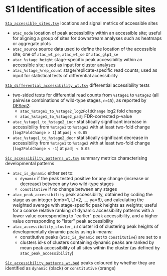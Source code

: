 # S1 Identification of accessible sites

[`S1a_accessible_sites.tsv`](S1a_accessible_sites.tsv) locations and signal metrics of accessible sites
- `atac_mode` location of peak accessibility within an accessible site; useful for aligning a group of sites for downstream analyses such as heatmaps or aggregate plots
- `atac_source` source data used to define the location of the accessible site; one of `atac_wt_pe`, `atac_wt_se` or `atac_glp1_se`
- `atac_%stage_height` stage-specific peak accessibility within an accessible site; used as input for cluster analyses
- `atac_%stage_%rep_count` stage/replicate-specific read counts; used as input for statistical tests of differential accessibility

[`S1b_differential_accessibility_wt.tsv`](S1b_differential_accessibility_wt.tsv) differential accessibility tests
- two-sided tests for differential read counts from `%stage1` to `%stage2` (all pairwise combinations of wild-type stages, `n=15`), as reported by [DESeq2](https://bioconductor.org/packages/release/bioc/html/DESeq2.html):
  - `atac_%stage1_to_%stage2_log2FoldChange` log2 fold change
  - `atac_%stage1_to_%stage2_padj` FDR-corrected p-value
- `atac_%stage1_to_%stage2_incr` statistically significant increase in accessibility from `%stage1` to `%stage2` with at least two-fold change (`log2FoldChange > 1`) at `padj < 0.05`
- `atac_%stage1_to_%stage2_decr` statistically significant decrease in accessibility from `%stage1` to `%stage2` with at least two-fold change (`log2FoldChange < -1`) at `padj < 0.05`

[`S1c_accessibility_patterns_wt.tsv`](S1c_accessibility_patterns_wt.tsv) summary metrics characterising developmental patterns
- `atac_is_dynamic` either set to:
  - `dynamic` if the peak tested positive for any change (increase or decrease) between any two wild-type stages
  - `constitutive` if no change between any stages
- `atac_peak_accessibility` peak accessibility, obtained by coding the stage as an integer (emb=1, L1=2, ..., ya=6), and calculating the weighted average with stage-specific peak heights as weights; useful for a coarse relative ranking of dynamic accessibility patterns with a lower value corresponding to "earlier" peak accessibility, and a higher value corresponding to "later" peak accessibility
- `atac_accessibility_cluster_id` cluster id of clustering peak heights of developmentally dynamic peaks using _k_-means:
  - constitutive peaks (`atac_is_dynamic` set to `constitutive`) are set to `0`
  - clusters id-s of clusters containing dynamic peaks are ranked by mean peak accessibility of all sites within the cluster (as defined by `atac_peak_accessibility`)

[`S1c_accessibility_patterns_wt.bed`](`S1c_accessibility_patterns_wt.bed`) peaks coloured by whether they are identified as `dynamic` (black) or `constitutive` (orange)
